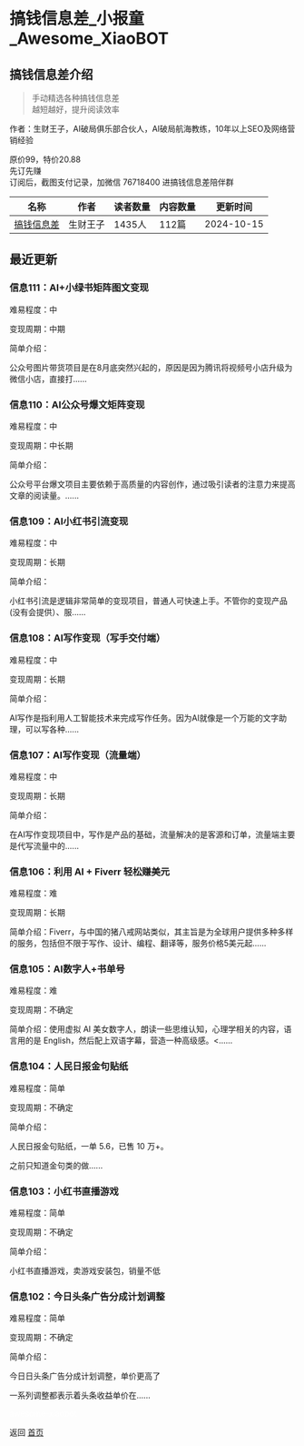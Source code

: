 # 搞钱信息差_小报童_Awesome_XiaoBOT

## 搞钱信息差介绍
> 手动精选各种搞钱信息差    
越短越好，提升阅读效率    
    
作者：生财王子，AI破局俱乐部合伙人，AI破局航海教练，10年以上SEO及网络营销经验    
    
原价99，特价20.88    
先订先赚    
订阅后，截图支付记录，加微信 76718400 进搞钱信息差陪伴群  
  


|名称|作者|读者数量|内容数量|更新时间|
|---|---|---|---|---|
|[搞钱信息差](https://xiaobot.net/p/info?refer=0b133df9-27dc-423b-8101-639049001c13)|生财王子|1435人|112篇|2024-10-15|

## 最近更新
### 信息111：AI+小绿书矩阵图文变现

难易程度：中

变现周期：中期

简单介绍：

公众号图片带货项目是在8月底突然兴起的，原因是因为腾讯将视频号小店升级为微信小店，直接打......

### 信息110：AI公众号爆文矩阵变现

难易程度：中

变现周期：中长期

简单介绍：

公众号平台爆文项目主要依赖于高质量的内容创作，通过吸引读者的注意力来提高文章的阅读量。......

### 信息109：AI小红书引流变现

难易程度：中

变现周期：长期

简单介绍：

小红书引流是逻辑非常简单的变现项目，普通人可快速上手。不管你的变现产品(没有会提供）、服......

### 信息108：AI写作变现（写手交付端）

难易程度：中

变现周期：长期

简单介绍：

AI写作是指利用人工智能技术来完成写作任务。因为AI就像是一个万能的文字助理，可以写各种......

### 信息107：AI写作变现（流量端）

难易程度：中

变现周期：长期

简单介绍：

在AI写作变现项目中，写作是产品的基础，流量解决的是客源和订单，流量端主要是代写流量中的......

### 信息106：利用 AI + Fiverr 轻松赚美元

难易程度：难

变现周期：长期

简单介绍：Fiverr，与中国的猪八戒网站类似，其主旨是为全球用户提供多种多样的服务，包括但不限于写作、设计、编程、翻译等，服务价格5美元起......

### 信息105：AI数字人+书单号

难易程度：难

变现周期：不确定

简单介绍：使用虚拟 AI 美女数字人，朗读一些思维认知，心理学相关的内容，语言用的是 English，然后配上双语字幕，营造一种高级感。<......

### 信息104：人民日报金句贴纸

难易程度：简单

变现周期：不确定

简单介绍：

人民日报金句贴纸，一单 5.6，已售 10 万+。

之前只知道金句类的做......

### 信息103：小红书直播游戏

难易程度：简单

变现周期：不确定

简单介绍：

小红书直播游戏，卖游戏安装包，销量不低

### 信息102：今日头条广告分成计划调整

难易程度：简单

变现周期：不确定

简单介绍：

今日日头条广告分成计划调整，单价更高了

一系列调整都表示着头条收益单价在......


<a href="https://github.com/Reno9527/awesome-xiaobot" style="color: white; text-decoration: none;">awesome-xiaobot</a>

返回 [首页](../README.md)
